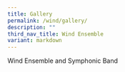 ```yaml
---
title: Gallery
permalink: /wind/gallery/
description: ""
third_nav_title: Wind Ensemble
variant: markdown
---
```

Wind Ensemble and Symphonic Band

